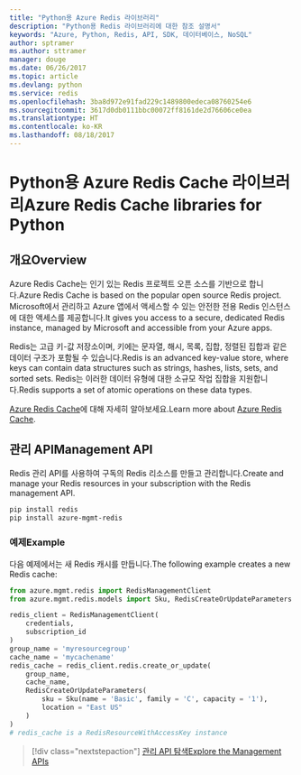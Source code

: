 ```yaml
---
title: "Python용 Azure Redis 라이브러리"
description: "Python용 Redis 라이브러리에 대한 참조 설명서"
keywords: "Azure, Python, Redis, API, SDK, 데이터베이스, NoSQL"
author: sptramer
ms.author: sttramer
manager: douge
ms.date: 06/26/2017
ms.topic: article
ms.devlang: python
ms.service: redis
ms.openlocfilehash: 3ba8d972e91fad229c1489800edeca08760254e6
ms.sourcegitcommit: 3617d0db0111bbc00072ff8161de2d76606ce0ea
ms.translationtype: HT
ms.contentlocale: ko-KR
ms.lasthandoff: 08/18/2017
---
```

# <a name="azure-redis-cache-libraries-for-python"></a><span data-ttu-id="54331-104">Python용 Azure Redis Cache 라이브러리</span><span class="sxs-lookup"><span data-stu-id="54331-104">Azure Redis Cache libraries for Python</span></span>

## <a name="overview"></a><span data-ttu-id="54331-105">개요</span><span class="sxs-lookup"><span data-stu-id="54331-105">Overview</span></span>

<span data-ttu-id="54331-106">Azure Redis Cache는 인기 있는 Redis 프로젝트 오픈 소스를 기반으로 합니다.</span><span class="sxs-lookup"><span data-stu-id="54331-106">Azure Redis Cache is based on the popular open source Redis project.</span></span> <span data-ttu-id="54331-107">Microsoft에서 관리하고 Azure 앱에서 액세스할 수 있는 안전한 전용 Redis 인스턴스에 대한 액세스를 제공합니다.</span><span class="sxs-lookup"><span data-stu-id="54331-107">It gives you access to a secure, dedicated Redis instance, managed by Microsoft and accessible from your Azure apps.</span></span>

<span data-ttu-id="54331-108">Redis는 고급 키-값 저장소이며, 키에는 문자열, 해시, 목록, 집합, 정렬된 집합과 같은 데이터 구조가 포함될 수 있습니다.</span><span class="sxs-lookup"><span data-stu-id="54331-108">Redis is an advanced key-value store, where keys can contain data structures such as strings, hashes, lists, sets, and sorted sets.</span></span> <span data-ttu-id="54331-109">Redis는 이러한 데이터 유형에 대한 소규모 작업 집합을 지원합니다.</span><span class="sxs-lookup"><span data-stu-id="54331-109">Redis supports a set of atomic operations on these data types.</span></span>

<span data-ttu-id="54331-110">[Azure Redis Cache](https://docs.microsoft.com/azure/redis-cache/)에 대해 자세히 알아보세요.</span><span class="sxs-lookup"><span data-stu-id="54331-110">Learn more about [Azure Redis Cache](https://docs.microsoft.com/azure/redis-cache/).</span></span>

## <a name="management-api"></a><span data-ttu-id="54331-111">관리 API</span><span class="sxs-lookup"><span data-stu-id="54331-111">Management API</span></span>

<span data-ttu-id="54331-112">Redis 관리 API를 사용하여 구독의 Redis 리소스를 만들고 관리합니다.</span><span class="sxs-lookup"><span data-stu-id="54331-112">Create and manage your Redis resources in your subscription with the Redis management API.</span></span>

```bash
pip install redis
pip install azure-mgmt-redis
```

### <a name="example"></a><span data-ttu-id="54331-113">예제</span><span class="sxs-lookup"><span data-stu-id="54331-113">Example</span></span>

<span data-ttu-id="54331-114">다음 예제에서는 새 Redis 캐시를 만듭니다.</span><span class="sxs-lookup"><span data-stu-id="54331-114">The following example creates a new Redis cache:</span></span>

```python
from azure.mgmt.redis import RedisManagementClient
from azure.mgmt.redis.models import Sku, RedisCreateOrUpdateParameters

redis_client = RedisManagementClient(
    credentials,
    subscription_id
)
group_name = 'myresourcegroup'
cache_name = 'mycachename'
redis_cache = redis_client.redis.create_or_update(
    group_name,
    cache_name,
    RedisCreateOrUpdateParameters(
        sku = Sku(name = 'Basic', family = 'C', capacity = '1'),
        location = "East US"
    )
)
# redis_cache is a RedisResourceWithAccessKey instance
```

> [!div class="nextstepaction"]
> [<span data-ttu-id="54331-115">관리 API 탐색</span><span class="sxs-lookup"><span data-stu-id="54331-115">Explore the Management APIs</span></span>](/python/api/overview/azure/redis/managementlibrary)

